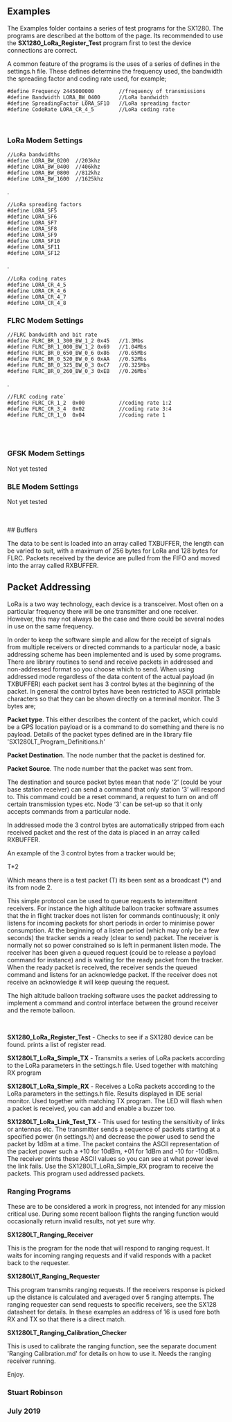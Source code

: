 ## Examples

The Examples folder contains a series of test programs for the SX1280. The programs are described at the bottom of the page. Its recommended to use the **SX1280_LoRa_Register_Test** program first to test the device connections are correct. 

A common feature of the programs is the uses of a series of defines in the settings.h file. These defines determine the frequency used, the bandwidth the spreading factor and coding rate used, for example;


    #define Frequency 2445000000        //frequency of transmissions    
    #define Bandwidth LORA_BW_0400      //LoRa bandwidth    
    #define SpreadingFactor LORA_SF10   //LoRa spreading factor    
    #define CodeRate LORA_CR_4_5        //LoRa coding rate

<br>

### LoRa Modem Settings

    //LoRa bandwidths
    #define LORA_BW_0200  //203khz
    #define LORA_BW_0400  //406khz
    #define LORA_BW_0800  //812khz
    #define LORA_BW_1600  //1625khz

.

    //LoRa spreading factors
    #define LORA_SF5
    #define LORA_SF6 
    #define LORA_SF7
    #define LORA_SF8
    #define LORA_SF9
    #define LORA_SF10 
    #define LORA_SF11
    #define LORA_SF12
.

    //LoRa coding rates
    #define LORA_CR_4_5
    #define LORA_CR_4_6
    #define LORA_CR_4_7
    #define LORA_CR_4_8


### FLRC Modem Settings

    //FLRC bandwidth and bit rate
    #define FLRC_BR_1_300_BW_1_2 0x45   //1.3Mbs  
    #define FLRC_BR_1_000_BW_1_2 0x69   //1.04Mbs 
    #define FLRC_BR_0_650_BW_0_6 0x86   //0.65Mbs
    #define FLRC_BR_0_520_BW_0_6 0xAA   //0.52Mbs
    #define FLRC_BR_0_325_BW_0_3 0xC7   //0.325Mbs
    #define FLRC_BR_0_260_BW_0_3 0xEB   //0.26Mbs`
.

    //FLRC coding rate`
    #define FLRC_CR_1_2  0x00           //coding rate 1:2
    #define FLRC_CR_3_4  0x02           //coding rate 3:4
    #define FLRC_CR_1_0  0x04           //coding rate 1 

<br>
<br>

### GFSK Modem Settings

Not yet tested

### BLE Modem Settings

Not yet tested

<br>
<br>
## Buffers

The data to be sent is loaded into an array called TXBUFFER, the length can be varied to suit, with a maximum of 256 bytes for LoRa and 128  bytes for FLRC. Packets received by the device are pulled from the FIFO and moved into the array called RXBUFFER.


## Packet Addressing

LoRa is a two way technology, each device is a transceiver. Most often on a particular frequency there will be one transmitter and one receiver. However, this may not always be the case and there could be several nodes in use on the same frequency. 

In order to keep the software simple and allow for the receipt of signals from multiple receivers or directed commands to a particular node, a basic addressing scheme has been implemented and is used by some programs. There are library routines to send and receive packets in addressed and non-addressed format so you choose which to send. When using addressed mode regardless of the data content of the actual payload (in TXBUFFER) each packet sent has 3 control bytes at the beginning of the packet. In general the control bytes have been restricted to ASCII printable characters so that they can be shown directly on a terminal monitor. The 3 bytes are;

**Packet type**. This either describes the content of the packet, which could be a GPS location payload or is a command to do something and there is no payload. Details of the packet types defined are in the library file 'SX1280LT_Program_Definitions.h'

**Packet Destination**. The node number that the packet is destined for.

**Packet Source**. The node number that the packet was sent from.

The destination and source packet bytes mean that node ‘2’ (could be your base station receiver) can send a command that only station ‘3’ will respond to. This command could be a reset command, a request to turn on and off certain transmission types etc. Node ‘3’ can be set-up so that it only accepts commands from a particular node.

In addressed mode the 3 control bytes are automatically stripped from each received packet and the rest of the data is placed in an array called RXBUFFER. 

An example of the 3 control bytes from a tracker would be;

T*2

Which means there is a test packet (T) its been sent as a broadcast (*) and its from node 2.

This simple protocol can be used to queue requests to intermittent receivers. For instance the high altitude balloon tracker software assumes that the in flight tracker does not listen for commands continuously; it only listens for incoming packets for short periods in order to minimise power consumption. At the beginning of a listen period (which may only be a few seconds) the tracker sends a ready (clear to send) packet. The receiver is normally not so power constrained so is left in permanent listen mode. The receiver has been given a queued request (could be to release a payload command for instance) and is waiting for the ready packet from the tracker. When the ready packet is received, the receiver sends the queued command and listens for an acknowledge packet. If the receiver does not receive an acknowledge it will keep queuing the request.

The high altitude balloon tracking software uses the packet addressing to implement a command and control interface between the ground receiver and the remote balloon.  

<br>


**SX1280\_LoRa\_Register_Test** - Checks to see if a SX1280 device can be found. prints a list of register read. 

**SX1280LT\_LoRa\_Simple_TX** - Transmits a series of LoRa packets according to the LoRa parameters in the settings.h file. Used together with matching RX program

**SX1280LT\_LoRa\_Simple\_RX** - Receives a LoRa packets according to the LoRa parameters in the settings.h file. Results displayed in IDE serial monitor. Used together with matching TX program. The LED will flash when a packet is received, you can add and enable a buzzer too. 

**SX1280LT\_LoRa\_Link\_Test\_TX** - This used for testing the sensitivity of links or antennas etc. The transmitter sends a sequence of packets starting at a specified power (in settings.h) and decrease the power used to send the packet by 1dBm at a time. The packet contains the ASCII representation of the packet power such a +10 for 10dBm, +01 for 1dBm and -10 for -10dBm. The receiver prints these ASCII values so you can see at what power level the link fails. Use the SX1280LT_LoRa_Simple_RX program to receive the packets. This program used addressed packets.

### Ranging Programs

These are to be considered a work in progress, not intended for any mission critical use. During some recent balloon flights the ranging function would occasionally return invalid results, not yet sure why. 


**SX1280LT\_Ranging\_Receiver**

This is the program for the node that will respond to ranging request. It waits for incoming ranging requests and if valid responds with a packet back to the requester. 


**SX1280L\T_Ranging\_Requester**

This program transmits ranging requests. If the receivers response is picked up the distance is calculated and averaged over 5 ranging attempts. 
The ranging requester can send requests to specific receivers, see the SX128 datasheet for details. In these examples an address of 16 is used fore both RX and TX so that there is a direct match.


**SX1280LT\_Ranging\_Calibration\_Checker**

This is used to calibrate the ranging function, see the separate document 'Ranging Calibration.md' for details on how to use it. Needs the ranging receiver running.

Enjoy. 

### Stuart Robinson
### July 2019


